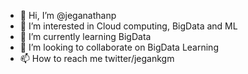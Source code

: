 - 👋 Hi, I’m @jeganathanp
- 👀 I’m interested in Cloud computing, BigData and ML
- 🌱 I’m currently learning BigData
- 💞️ I’m looking to collaborate on BigData Learning
- 📫 How to reach me twitter/jegankgm

<!---
jeganathanp/jeganathanp is a ✨ special ✨ repository because its `README.md` (this file) appears on your GitHub profile.
You can click the Preview link to take a look at your changes.
--->
